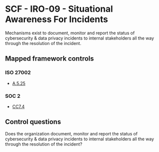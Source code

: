 # SCF - IRO-09 - Situational Awareness For Incidents
Mechanisms exist to document, monitor and report the status of cybersecurity & data privacy incidents to internal stakeholders all the way through the resolution of the incident.
## Mapped framework controls
### ISO 27002
- [A.5.25](../iso27002/a-5.md#a525)
  
### SOC 2
- [CC7.4](../soc2/cc74.md)
  
## Control questions
Does the organization document, monitor and report the status of cybersecurity & data privacy incidents to internal stakeholders all the way through the resolution of the incident?
  